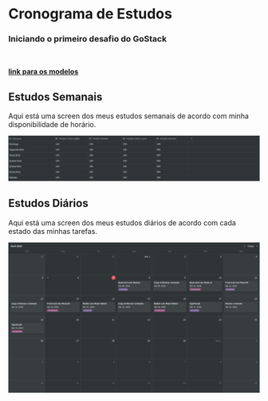 # Cronograma de Estudos

### Iniciando o primeiro desafio do GoStack
 
&nbsp;

[**link para os modelos**](https://www.notion.so/Desafios-Bootcamp-GoStack-48b317aab66f417592eef77e15e87e00)

## Estudos Semanais

Aqui está uma screen dos meus estudos semanais de acordo com minha disponibilidade de horário.

![weekly](https://github.com/lucasori/Cronograma-de-Estudos/blob/master/studyschedule/EstudoSemanal.png)

## Estudos Diários

Aqui está uma screen dos meus estudos diários de acordo com cada estado das minhas tarefas.

![daily](https://github.com/lucasori/Cronograma-de-Estudos/blob/master/studyschedule/EstudosDiarios.png)

